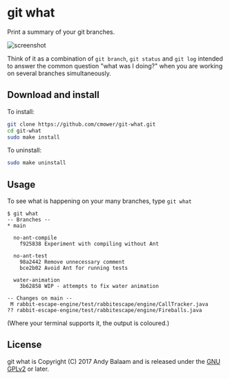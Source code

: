 # git what

Print a summary of your git branches.

![screenshot](https://raw.githubusercontent.com/cmower/git-what/master/screenshot.png)

Think of it as a combination of `git branch`, `git status` and `git log`
intended to answer the common question "what was I doing?" when you are
working on several branches simultaneously.

## Download and install

To install:

```bash
git clone https://github.com/cmower/git-what.git
cd git-what
sudo make install
```

To uninstall:

```bash
sudo make uninstall
```

## Usage

To see what is happening on your many branches, type `git what`

```
$ git what
-- Branches --
* main

  no-ant-compile
    f925838 Experiment with compiling without Ant

  no-ant-test
    98a2442 Remove unnecessary comment
    bce2b02 Avoid Ant for running tests

  water-animation
    3b62858 WIP - attempts to fix water animation

-- Changes on main --
 M rabbit-escape-engine/test/rabbitescape/engine/CallTracker.java
?? rabbit-escape-engine/test/rabbitescape/engine/Fireballs.java
```

(Where your terminal supports it, the output is coloured.)

## License

git what is Copyright (C) 2017 Andy Balaam and is released under the
[GNU GPLv2](LICENSE.md) or later.
